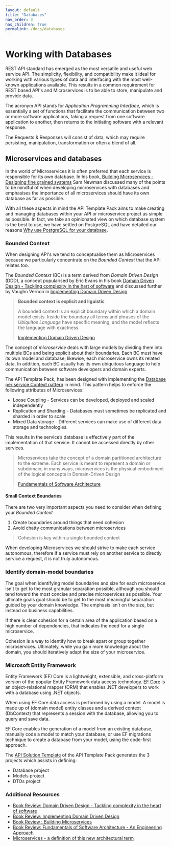 ```yaml
---
layout: default
title: "Databases"
nav_order: 3
has_children: true
permalink: /docs/databases
---
```


# Working with Databases

REST API standard has emerged as the most versatile and useful web service API. The simplicity, flexibility, and compatibility make it ideal for working with various types of data and interfacing with the most well-known applications available. This results in a common requirement for REST based API's and Microservices is to be able to store, manipulate and provide data.  

The acronym API stands for _Application Programming Interface_, which is essentially a set of functions that facilitate the communication between two or more software applications, taking a request from one software application to another, then returns to the initiating software with a relevant response.  

The Requests & Responses will consist of data, which may require persisting, manipulation, transformation or often a blend of all. 


## Microservices and databases

In the world of Microservices it is often preferred that each service is responsible for its own database.  In his book, [Building Microservices - Designing fine grained systems](https://amzn.to/3UjNThu) Sam Newman discussed many of the points to be mindful of when developing microservices with databases and emphasises the importance of all microservices should have its own database as far as possible.

With all these aspects in mind the API Template Pack aims to make creating and managing databases within your API or microservice project as simple as possible. In fact, we take an opinionated view on which database system is the best to use, we have settled on PostgreSQL and have detailed our reasons [Why use PostgreSQL for your database](../docs/knowledge/postgres).  

### Bounded Context

When designing API's we tend to conceptualise them as Microservices because we particularly concentrate on the _Bounded Context_ that the API relates too.   

The *Bounded Context* (BC) is a term derived from *Domain Driven Design* (DDD), a concept popularised by Eric Evans in his book [Domain Driven Design - Tackling complexity in the hart of software](https://amzn.to/3QSbzXA) and discussed further by Vaughn Vernon in [Implementing Domain Driven Design](https://amzn.to/3eRelyR)

> **Bounded context is explicit and liguistic**
> 
> A bounded context is an explicit boundary within which a domain model exists. Inside the boundary all terms and phrases of the _Ubiquitos Language_ have specific meaning, and the model reflects the language with exactness.
> 
> [Implementing Domain Driven Design](https://amzn.to/3eRelyR)

The concept of _microservice_  deals with large models by dividing them into multiple BCs and being explicit about their
boundaries. Each BC must have its own model and database; likewise, each microservice owns its
related data. In addition, each BC usually has its own ubiquitous language to help communication
between software developers and domain experts.

The API Template Pack, has been designed with implementing the [Database per service Context pattern](https://microservices.io/patterns/data/database-per-service.html) in mind.   This pattern helps to enforce the following attributes of Microservices:
* Loose Coupling - Services can be developed, deployed and scaled independently
* Replication and Sharding - Databases must sometimes be replicated and sharded in order to scale
* Mixed Data storage - Different services can make use of different data storage and technologies.

This results in the service’s database is effectively part of the implementation of that service. It cannot be accessed directly by other services.

> Microservices take the concept of a domain partitioned architecture to the extreme. Each service is meant to represent a domain or subdomain; in many ways, microservices is the physical embodiment of the logical concepts in Domain-Driven Design
> 
> [Fundamentals of Software Architecture](https://amzn.to/3DFnODL)

#### Small Context Boundaries

There are two very important aspects you need to consider when defining your _Bounded Context_ 
1. Create boundaries around things that need cohesion
2. Avoid chatty communications between microservices

> Cohesion is key within a single bounded context

When developing Microservices we should strive to make each service autonomous, therefore if a service must rely on another service to directly service a request, it is not truly autonomous.

### Identify domain-model boundaries

The goal when identifying model boundaries and size for each microservice isn’t to get to the most
granular separation possible, although you should tend toward the most concise and precise microservices as possible.  Your ultimate goals goal should be to get to the most meaningful separation guided by your domain
knowledge. The emphasis isn’t on the size, but instead on business capabilities.

If there is clear cohesion  for a certain area of the application based on a high number of dependencies, that indicates the need for a single microservice.

Cohesion is a way to identify how to break apart or group together microservices. Ultimately, while you gain more knowledge about the domain, you should iteratively adapt the size of your microservice.

### Microsoft Entity Framework 

Entity Framework (EF) Core is a lightweight, extensible, and cross-platform version of the popular Entity Framework data access technology. [EF Core](https://docs.microsoft.com/en-us/ef/) is an object-relational mapper (ORM) that enables .NET developers to work with a database using .NET objects.

When using EF Core data access is performed by using a model. A model is made up of (domain model) entity classes and a derived context (DbContext) that represents a session with the database, allowing you to query and save data.

EF Core enables the generation of a model from an existing database, manually code a model to match your database, or use EF migrations technique to create a database from your model, using the code-first approach.

The [API Solution Template](../start/api-solution.md "API Solution Template") of the API Template Pack generates the 3 projects which assists in defining:

* Database project
* Models project
* DTOs project


### Additional Resources

* [Book Review: Domain Driven Design - Tackling complexity in the heart of software](https://garywoodfine.com/book-review-domain-driven-design/ "Book Review: Domain Driven Design - Tackling complexity in the heart of software - Gary Woodfine")
* [Book Review: Implementing Domain Driven Design](https://garywoodfine.com/book-review-implementing-domain-driven-design/ "Book Review: Implementing Domain Driven Design - Gary Woodfine")
* [Book Review : Building Microservices](https://garywoodfine.com/book-review-building-microservices/
  "Book Review : Building Microservices - Gary Woodfine")
* [Book Review: Fundamentals of Software Architecture - An Engineering Approach](https://garywoodfine.com/book-review-fundamentals-of-software-architecture/ "Book Review: Fundamentals of Software Architecture - Gary Woodfine")
* [Microservices - a definition of this new architectural term](https://martinfowler.com/articles/microservices.html "Microservices - a definition of this new architectural term - Martin Fowler")